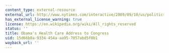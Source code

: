 ```yaml
---
content_type: external-resource
external_url: http://www.nytimes.com/interactive/2009/09/10/us/politics/20090910-obama-health.html
has_external_license_warning: true
license: https://en.wikipedia.org/wiki/All_rights_reserved
status: ''
title: Obama's Health Care Address to Congress
uid: 15d66b8a-9334-454a-aa95-7057abd5f0b1
wayback_url: ''
---
```

